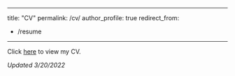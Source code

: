 <!-- Global site tag (gtag.js) - Google Analytics -->
<script async src="https://www.googletagmanager.com/gtag/js?id=UA-223746052-1"></script>
<script>
  window.dataLayer = window.dataLayer || [];
  function gtag(){dataLayer.push(arguments);}
  gtag('js', new Date());

  gtag('config', 'UA-223746052-1');
</script>

---
title: "CV"
permalink: /cv/
author_profile: true
redirect_from:
  - /resume
---

Click [here](/files/Meisels_CV_3.20.22.pdf) to view my CV.

*Updated 3/20/2022*